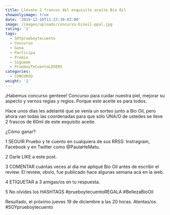 ```yaml
---
title: Llévate 2 frascos del exquisito aceite Bio Oil
showonlyimage: true
date: '2019-12-16T11:23:39-03:00'
image: /images/uploads/concurso-biooil-ppal.jpg
rating: '1'
tags:
  - SOYprueboytecuento
  - Concurso
  - Gana
  - Participa
  - Premio
  - Sígueme
  - PrueboyTeCuentoLOVERS
categories:
  - CONCURSO
weight: '1'
---
```

¡Habemus concurso genteee! Concurso para cuidar nuestra piel, mejorar su aspecto y vernos regias y regios. Porque este aceite es para todos. 

<!--more-->

Hace unos días les adelanté que se venía un sorteo junto a Bio Oil, pero ahora van todas las coordenadas para que sólo UNA/O de ustedes se lleve 2 frascos de 60ml de este exquisito aceite.



¿Cómo ganar?

1 SEGUIR Pruebo y te cuento en cualquiera de sus RRSS: Instragram, Facebook y en Twitter como @PaulaHeMatu.

2 Darle LIKE a este post.

3 COMENTAR cuántas veces al día me apliqué Bio Oil antes de escribir el review. El review, obvio, fue publicado hace algunas semana acá en la web.

4 ETIQUETAR a 3 amigas/os en tu respuesta.

5 No olvides los HASHTAGS #prueboytecuentoREGALA #BellezaBioOil

Resultado, el próximo jueves 19 de diciembre a las 20 horas. Atentas/os. #SOYprueboytecuento
